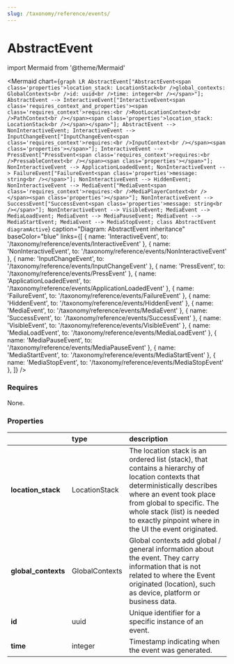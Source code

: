 ```yaml
---
slug: /taxonomy/reference/events/
---
```


# AbstractEvent



import Mermaid from '@theme/Mermaid'

<Mermaid chart={`
    graph LR
            AbstractEvent["AbstractEvent<span class='properties'>location_stack: LocationStack<br />global_contexts: GlobalContexts<br />id: uuid<br />time: integer<br /></span>"];
      AbstractEvent --> InteractiveEvent["InteractiveEvent<span class='requires_context_and_properties'><span class='requires_context'>requires:<br />RootLocationContext<br />PathContext<br /></span><span class='properties'>location_stack: LocationStack<br /></span></span>"];
      AbstractEvent --> NonInteractiveEvent;
      InteractiveEvent --> InputChangeEvent["InputChangeEvent<span class='requires_context'>requires:<br />InputContext<br /></span><span class='properties'></span>"];
      InteractiveEvent --> PressEvent["PressEvent<span class='requires_context'>requires:<br />PressableContext<br /></span><span class='properties'></span>"];
      NonInteractiveEvent --> ApplicationLoadedEvent;
      NonInteractiveEvent --> FailureEvent["FailureEvent<span class='properties'>message: string<br /></span>"];
      NonInteractiveEvent --> HiddenEvent;
      NonInteractiveEvent --> MediaEvent["MediaEvent<span class='requires_context'>requires:<br />MediaPlayerContext<br /></span><span class='properties'></span>"];
      NonInteractiveEvent --> SuccessEvent["SuccessEvent<span class='properties'>message: string<br /></span>"];
      NonInteractiveEvent --> VisibleEvent;
      MediaEvent --> MediaLoadEvent;
      MediaEvent --> MediaPauseEvent;
      MediaEvent --> MediaStartEvent;
      MediaEvent --> MediaStopEvent;
    class AbstractEvent diagramActive
  `}
  caption="Diagram: AbstractEvent inheritance"
  baseColor="blue"
  links={[
{ name: 'InteractiveEvent', to: '/taxonomy/reference/events/InteractiveEvent' }, { name: 'NonInteractiveEvent', to: '/taxonomy/reference/events/NonInteractiveEvent' }, { name: 'InputChangeEvent', to: '/taxonomy/reference/events/InputChangeEvent' }, { name: 'PressEvent', to: '/taxonomy/reference/events/PressEvent' }, { name: 'ApplicationLoadedEvent', to: '/taxonomy/reference/events/ApplicationLoadedEvent' }, { name: 'FailureEvent', to: '/taxonomy/reference/events/FailureEvent' }, { name: 'HiddenEvent', to: '/taxonomy/reference/events/HiddenEvent' }, { name: 'MediaEvent', to: '/taxonomy/reference/events/MediaEvent' }, { name: 'SuccessEvent', to: '/taxonomy/reference/events/SuccessEvent' }, { name: 'VisibleEvent', to: '/taxonomy/reference/events/VisibleEvent' }, { name: 'MediaLoadEvent', to: '/taxonomy/reference/events/MediaLoadEvent' }, { name: 'MediaPauseEvent', to: '/taxonomy/reference/events/MediaPauseEvent' }, { name: 'MediaStartEvent', to: '/taxonomy/reference/events/MediaStartEvent' }, { name: 'MediaStopEvent', to: '/taxonomy/reference/events/MediaStopEvent' },   ]}
/>

### Requires

None.

### Properties

|                      | type           | description                                                                                                                                                                                                                                                                  |
|:---------------------|:---------------|:-----------------------------------------------------------------------------------------------------------------------------------------------------------------------------------------------------------------------------------------------------------------------------|
| **location\_stack**  | LocationStack  | The location stack is an ordered list (stack), that contains a hierarchy of location contexts that deterministically describes where an event took place from global to specific. The whole stack (list) is needed to exactly pinpoint where in the UI the event originated. |
| **global\_contexts** | GlobalContexts | Global contexts add global / general information about the event. They carry information that is not related to where the Event originated (location), such as device, platform or business data.                                                                            |
| **id**               | uuid           | Unique identifier for a specific instance of an event.                                                                                                                                                                                                                       |
| **time**             | integer        | Timestamp indicating when the event was generated.                                                                                                                                                                                                                           |


